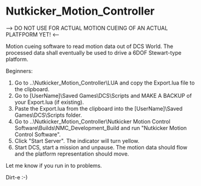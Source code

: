 # Nutkicker_Motion_Controller

--> DO NOT USE FOR ACTUAL MOTION CUEING OF AN ACTUAL PLATFPORM YET! <--

Motion cueing software to read motion data out of DCS World. The processed data shall eventually be used to drive a 6DOF Stewart-type platform.

Beginners:
1. Go to ..\Nutkicker_Motion_Controller\LUA and copy the Export.lua file to the clipboard.
2. Go to [UserName]\Saved Games\DCS\Scripts and MAKE A BACKUP of your Export.lua (if existing).
3. Paste the Export.lua from the clipboard into the [UserName]\Saved Games\DCS\Scripts folder.
4. Go to ..\Nutkicker_Motion_Controller\Nutkicker Motion Control Software\Builds\NMC_Development_Build and run "Nutkicker Motion Control Software".
5. Click "Start Server". The indicator will turn yellow.
6. Start DCS, start a mission and unpause. The motion data should flow and the platform representation should move.


Let me know if you run in to problems.

Dirt-e :-)
